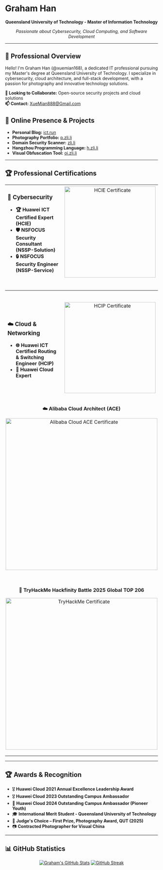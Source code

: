 # Graham Han

<div align="center">

**Queensland University of Technology - Master of Information Technology**

*Passionate about Cybersecurity, Cloud Computing, and Software Development*

</div>

---

## 👤 Professional Overview

Hello! I'm Graham Han (@xuemian168), a dedicated IT professional pursuing my Master's degree at Queensland University of Technology. I specialize in cybersecurity, cloud architecture, and full-stack development, with a passion for photography and innovative technology solutions.

**💞️ Looking to Collaborate:** Open-source security projects and cloud solutions  
**📫 Contact:** XueMian888@Gmail.com

## 🔗 Online Presence & Projects

- **Personal Blog:** [ict.run](https://www.ict.run/)
- **Photography Portfolio:** [p.zli.li](https://p.zli.li)
- **Domain Security Scanner:** [zli.li](https://p.ict.run)
- **Hangzhou Programming Language:** [h.zli.li](https://h.zli.li/)
- **Visual Obfuscation Tool:** [oi.zli.li](https://oi.zli.li/)

---

## 🏆 Professional Certifications

<table>
<tr>
<td width="60%">

### 🔐 Cybersecurity
- **🏆 Huawei ICT Certified Expert (HCIE)**
- **🛡️ NSFOCUS Security Consultant (NSSP-Solution)**
- **🔒 NSFOCUS Security Engineer (NSSP-Service)**

</td>
<td width="40%" align="center">

<img src="https://www.ict.run/api/uploads/images/0b712e05-0dec-4e0b-847c-eb76f02188c0.jpg" alt="HCIE Certificate" width="300"/>

</td>
</tr>
<tr>
<td colspan="2" style="padding: 20px 0;">

---

</td>
</tr>
<tr>
<td width="60%">

### ☁️ Cloud & Networking
- **🌐 Huawei ICT Certified Routing & Switching Engineer (HCIP)**
- **🔧 Huawei Cloud Expert**

</td>
<td width="40%" align="center">

<img src="https://www.ict.run/api/uploads/images/d4a6e6bc-60b5-4c49-a995-71f503cb84c1.jpg" alt="HCIP Certificate" width="300"/>

</td>
</tr>
<tr>
<td colspan="2" align="center" style="padding: 20px 0;">

**☁️ Alibaba Cloud Architect (ACE)**

<img src="https://github.com/user-attachments/assets/fc062d14-8ae6-4fb2-8957-ada4b0f702e3" alt="Alibaba Cloud ACE Certificate" width="500"/>

</td>
</tr>
<tr>
<td colspan="2" align="center" style="padding: 20px 0;">

**🚩 TryHackMe Hackfinity Battle 2025 Global TOP 206**

<img src="https://github.com/user-attachments/assets/99b99860-fec7-4e89-9137-188e7b8e4b7b" alt="TryHackMe Certificate" width="500"/>

</td>
</tr>
</table>



---

## 🏆 Awards & Recognition

- 🎖️ **Huawei Cloud 2021 Annual Excellence Leadership Award**
- 🎖️ **Huawei Cloud 2023 Outstanding Campus Ambassador**
- 🌟 **Huawei Cloud 2024 Outstanding Campus Ambassador (Pioneer Youth)**
- 🎓 **International Merit Student - Queensland University of Technology**
- 📸 **Judge's Choice – First Prize, Photography Award, QUT (2025)**
- 📷 **Contracted Photographer for Visual China**

---

## 📊 GitHub Statistics

<div align="center">

[![Graham's GitHub Stats](https://github-readme-stats.vercel.app/api?username=xuemian168&show_icons=true&theme=radical)](https://github.com/anuraghazra/github-readme-stats)
[![GitHub Streak](https://streak-stats.demolab.com/?user=xuemian168)](https://git.io/streak-stats)

</div>
